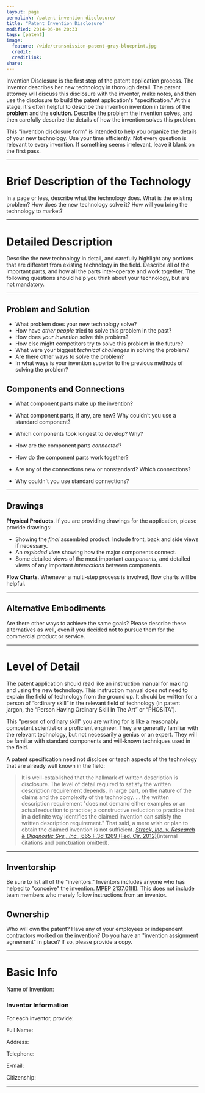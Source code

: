 ```yaml
---
layout: page
permalink: /patent-invention-disclosure/
title: "Patent Invention Disclosure"
modified: 2014-06-04 20:33
tags: [patent]
image:
  feature: /wide/transmission-patent-gray-blueprint.jpg
  credit:
  creditlink:
share: 
---
```


Invention Disclosure is the first step of the patent application process. The inventor describes her new technology in thorough detail. The patent attorney will discuss this disclosure with the inventor, make notes, and then use the disclosure to build the patent application's "specification."  At this stage, it's often helpful to describe the invention invention in terms of the **problem** and the **solution**. Describe the problem the invention solves, and then carefully describe the details of how the invention solves this problem. 

This "invention disclosure form" is intended to help you organize the details of your new technology. Use your time efficiently. Not every question is relevant to every invention. If something seems irrelevant, leave it blank on the first pass. 


- - - 

# Brief Description of the Technology

In a page or less, describe what the technology does. What is the existing problem? How does the new technology solve it? How will you bring the technology to market? 

- - - 

# Detailed Description 

Describe the new technology in detail, and carefully highlight any portions that are different from existing technology in the field. Describe all of the important parts, and how all the parts inter-operate and work together. The following questions should help you think about your technology, but are not mandatory. 

- - - 

## Problem and Solution 

- What problem does your new technology solve? 
- How have *other people* tried to solve this problem in the past?
- How does *your invention* solve this problem? 
- How else might competitors try to solve this problem in the future? 
- What were your biggest *technical challenges* in solving the problem? 
- Are there other ways to solve the problem? 
- In what ways is your invention superior to the previous methods of solving the problem? 

## Components and Connections 

- What component parts make up the invention? 
- What component parts, if any, are new? Why couldn’t you use a standard component? 
- Which components took longest to develop?  Why? 

- How are the component parts *connected*?  
- How do the component parts work together? 
- Are any of the connections new or nonstandard? Which connections? 
- Why couldn't you use standard connections? 


- - - 

## Drawings

**Physical Products**. If you are providing drawings for the application, please provide drawings: 
- Showing the *final* assembled product. Include front, back and side views if necessary. 
- An *exploded view* showing how the major components connect. 
- Some detailed views of the most important *components*, and detailed views of any important *interactions* between components. 

 
**Flow Charts**. Whenever a multi-step process is involved, flow charts will be helpful. 


- - - 


## Alternative Embodiments

Are there other ways to achieve the same goals? Please describe these alternatives as well, even if you decided not to pursue them for the commercial product or service. 


- - - 

# Level of Detail

The patent application should read like an instruction manual for making and using the new technology. This instruction manual does not need to explain the field of technology from the ground up.  It should be written for a person of “ordinary skill” in the relevant field of technology (in patent jargon, the “Person Having Ordinary Skill In The Art” or “PHOSITA”). 

This "person of ordinary skill" you are writing for is like a reasonably competent scientist or a proficient engineer. They are generally familiar with the relevant technology, but not necessarily a genius or an expert. They will be familiar with standard components and will-known techniques used in the field. 

A patent specification need not disclose or teach aspects of the technology that are already well known in the field:  

 > It is well-established that the hallmark of written description is disclosure. The level of detail required to satisfy the written description requirement depends, in large part, on the nature of the claims and the complexity of the technology. ... the written description requirement "does not demand either examples or an actual reduction to practice; a constructive reduction to practice that in a definite way identifies the claimed invention can satisfy the written description requirement." That said, a mere wish or plan to obtain the claimed invention is not sufficient. [*Streck, Inc. v. Research & Diagnostic Sys., Inc.*, 665 F.3d 1269 (Fed. Cir. 2012)](http://scholar.google.com/scholar_case?case=7422763321181224083)(internal citations and punctuation omitted).


- - - 



## Inventorship

Be sure to list all of the "inventors." Inventors includes anyone who has helped to "conceive" the invention.  [MPEP 2137.01(II)](/mpep/s2137.html#d0e206713). This does not include team members who merely follow instructions from an inventor.  


## Ownership 

Who will own the patent? Have any of your employees or independent contractors worked on the invention? Do you have an "invention assignment agreement" in place? If so, please provide a copy. 

- - - 

# Basic Info

Name of Invention:

### Inventor Information 

For each inventor, provide: 

Full Name:

Address:

Telephone:

E-mail:

Citizenship: 

- - - 


